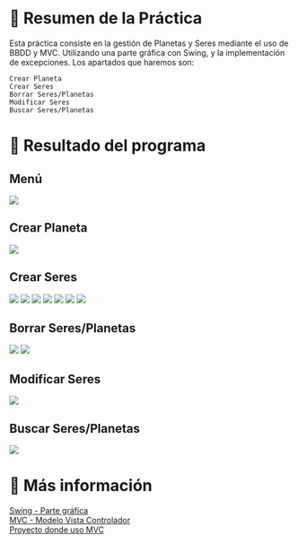 # 📌 **Resumen de la Práctica**
Esta práctica consiste en la gestión de Planetas y Seres mediante el uso de BBDD y MVC. Utilizando una parte gráfica con Swing, y la implementación de excepciones.
Los apartados que haremos son:

    Crear Planeta
    Crear Seres
    Borrar Seres/Planetas
    Modificar Seres
    Buscar Seres/Planetas

# 👀 **Resultado del programa**

## Menú
<img src ="./Resultados/1 - menu.png" />

## Crear Planeta
<img src ="./Resultados/2 - create planet.png" />

## Crear Seres
<img src ="./Resultados/3 - create ser.png" />
<img src ="./Resultados/3.1 - create ser.png" />
<img src ="./Resultados/3.2 - create ser.png" />
<img src ="./Resultados/3.3 - create ser.png" />
<img src ="./Resultados/3.4 - create ser.png" />
<img src ="./Resultados/3.5 - create ser.png" />
<img src ="./Resultados/3.6 - create ser.png" />

## Borrar Seres/Planetas
<img src ="./Resultados/4 - delete ser.png" />
<img src ="./Resultados/4.1 - delete ser.png" />

## Modificar Seres
<img src ="./Resultados/5 - modify.png" />

## Buscar Seres/Planetas
<img src ="./Resultados/6 - search.png" />

# 🔗 **Más información**

[Swing - Parte gráfica](https://academiasanroque.com/guia-basica-sobre-componentes-de-java-swing/)<br/>
[MVC - Modelo Vista Controlador](https://developer.mozilla.org/es/docs/Glossary/MVC)<br/>
[Proyecto donde uso MVC](https://github.com/morenomp/First-Modelo-Vista-Controlador)<br/>
